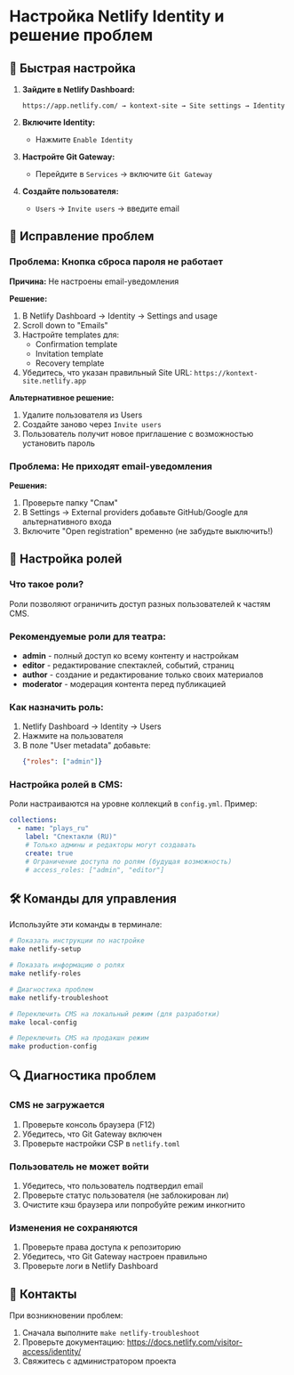 # Настройка Netlify Identity и решение проблем

## 🚀 Быстрая настройка

1. **Зайдите в Netlify Dashboard:**
   ```
   https://app.netlify.com/ → kontext-site → Site settings → Identity
   ```

2. **Включите Identity:**
   - Нажмите `Enable Identity`

3. **Настройте Git Gateway:**
   - Перейдите в `Services` → включите `Git Gateway`

4. **Создайте пользователя:**
   - `Users` → `Invite users` → введите email

## 🔧 Исправление проблем

### Проблема: Кнопка сброса пароля не работает

**Причина:** Не настроены email-уведомления

**Решение:**
1. В Netlify Dashboard → Identity → Settings and usage
2. Scroll down to "Emails"
3. Настройте templates для:
   - Confirmation template
   - Invitation template
   - Recovery template
4. Убедитесь, что указан правильный Site URL: `https://kontext-site.netlify.app`

**Альтернативное решение:**
1. Удалите пользователя из Users
2. Создайте заново через `Invite users`
3. Пользователь получит новое приглашение с возможностью установить пароль

### Проблема: Не приходят email-уведомления

**Решения:**
1. Проверьте папку "Спам"
2. В Settings → External providers добавьте GitHub/Google для альтернативного входа
3. Включите "Open registration" временно (не забудьте выключить!)

## 👥 Настройка ролей

### Что такое роли?
Роли позволяют ограничить доступ разных пользователей к частям CMS.

### Рекомендуемые роли для театра:

- **admin** - полный доступ ко всему контенту и настройкам
- **editor** - редактирование спектаклей, событий, страниц  
- **author** - создание и редактирование только своих материалов
- **moderator** - модерация контента перед публикацией

### Как назначить роль:

1. Netlify Dashboard → Identity → Users
2. Нажмите на пользователя
3. В поле "User metadata" добавьте:
   ```json
   {"roles": ["admin"]}
   ```

### Настройка ролей в CMS:

Роли настраиваются на уровне коллекций в `config.yml`. Пример:

```yaml
collections:
  - name: "plays_ru"
    label: "Спектакли (RU)"
    # Только админы и редакторы могут создавать
    create: true
    # Ограничение доступа по ролям (будущая возможность)
    # access_roles: ["admin", "editor"]
```

## 🛠 Команды для управления

Используйте эти команды в терминале:

```bash
# Показать инструкции по настройке
make netlify-setup

# Показать информацию о ролях  
make netlify-roles

# Диагностика проблем
make netlify-troubleshoot

# Переключить CMS на локальный режим (для разработки)
make local-config

# Переключить CMS на продакшн режим
make production-config
```

## 🔍 Диагностика проблем

### CMS не загружается
1. Проверьте консоль браузера (F12)
2. Убедитесь, что Git Gateway включен
3. Проверьте настройки CSP в `netlify.toml`

### Пользователь не может войти
1. Убедитесь, что пользователь подтвердил email
2. Проверьте статус пользователя (не заблокирован ли)
3. Очистите кэш браузера или попробуйте режим инкогнито

### Изменения не сохраняются
1. Проверьте права доступа к репозиторию
2. Убедитесь, что Git Gateway настроен правильно
3. Проверьте логи в Netlify Dashboard

## 📧 Контакты

При возникновении проблем:
1. Сначала выполните `make netlify-troubleshoot`
2. Проверьте документацию: https://docs.netlify.com/visitor-access/identity/
3. Свяжитесь с администратором проекта
